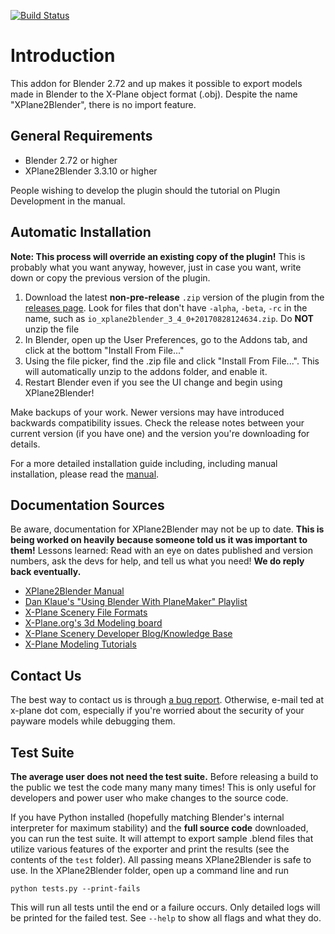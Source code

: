 [![Build Status](https://travis-ci.org/der-On/XPlane2Blender.svg?branch=v3-3)](https://travis-ci.org/der-On/XPlane2Blender)

# Introduction
This addon for Blender 2.72 and up makes it possible to export models made in Blender to the X-Plane object format (.obj). Despite the name "XPlane2Blender", there is no import feature.

## General Requirements
- Blender 2.72 or higher
- XPlane2Blender 3.3.10 or higher

People wishing to develop the plugin should the tutorial on Plugin Development in the manual.

## Automatic Installation
**Note: This process will override an existing copy of the plugin!** This is probably what you want anyway, however, just in case you want, write down or copy the previous version of the plugin.

1. Download the latest **non-pre-release** ``.zip`` version of the plugin from the [releases page](https://github.com/der-On/XPlane2Blender/releases). Look for files that don't have ``-alpha``, ``-beta``, ``-rc`` in the name, such as ``io_xplane2blender_3_4_0+20170828124634.zip``. Do **NOT** unzip the file
2. In Blender, open up the User Preferences, go to the Addons tab, and click at the bottom "Install From File..."
3. Using the file picker, find the .zip file and click "Install From File...". This will automatically unzip to the addons folder, and enable it.
4. Restart Blender even if you see the UI change and begin using XPlane2Blender!

Make backups of your work. Newer versions may have introduced backwards compatibility issues. Check the release notes between your current version (if you have one) and the version you're downloading for details.

For a more detailed installation guide including, including manual installation, please read the [manual](https://der-on.gitbooks.io/xplane2blender-docs/content/v3.4/34_installation.html).

## Documentation Sources
Be aware, documentation for XPlane2Blender may not be up to date. **This is being worked on heavily because someone told us it was important to them!** Lessons learned: Read with an eye on dates published and version numbers, ask the devs for help, and tell us what you need! __We do reply back eventually.__

- [XPlane2Blender Manual](https://der-on.gitbooks.io/xplane2blender-docs/content/)
- [Dan Klaue's "Using Blender With PlaneMaker" Playlist](https://www.youtube.com/playlist?list=PLDB0F4B925CF9169C)
- [X-Plane Scenery File Formats](http://developer.x-plane.com/docs/specs/)
- [X-Plane.org's 3d Modeling board](https://forums.x-plane.org/index.php?/forums/forum/45-3d-modeling/)
- [X-Plane Scenery Developer Blog/Knowledge Base](http://developer.x-plane.com/)
- [X-Plane Modeling Tutorials](http://developer.x-plane.com/docs/modeling/)

## Contact Us
The best way to contact us is through [a bug report](https://github.com/der-On/XPlane2Blender/issues). Otherwise, e-mail ted at x-plane dot com, especially if you're worried about the security of your payware models while debugging them.

## Test Suite
**The average user does not need the test suite.** Before releasing a build to the public we test the code many many many times! This is only useful for developers and power user who make changes to the source code.

If you have Python installed (hopefully matching Blender's internal interpreter for maximum stability) and the **full source code** downloaded, you can run the test suite. It will attempt to export sample .blend files that utilize various features of the exporter and print the results (see the contents of the ``test`` folder). All passing means XPlane2Blender is safe to use. In the XPlane2Blender folder, open up a command line and run

``python tests.py --print-fails``

This will run all tests until the end or a failure occurs. Only detailed logs will be printed for the failed test. See ``--help`` to show all flags and what they do.
